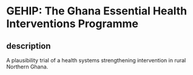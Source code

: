 GEHIP: The Ghana Essential Health Interventions Programme
=========================================================

## description
A plausibility trial of a health systems strengthening intervention in rural Northern Ghana.

